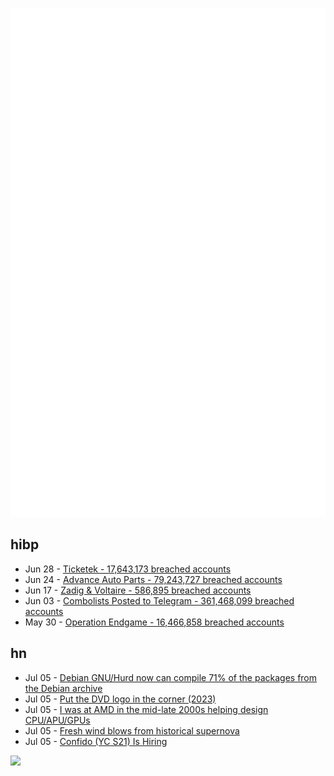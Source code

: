 ![Metrics](https://raw.githubusercontent.com/phixion/phixion/master/metrics.svg)

## hibp

<!--
for https://github.com/phixion/phixion/blob/main/.github/workflows/feeds.yml
-->
<!--START_SECTION:haveibeenpwnd-->
- Jun 28 - [Ticketek - 17,643,173 breached accounts](https://haveibeenpwned.com/PwnedWebsites#Ticketek)
- Jun 24 - [Advance Auto Parts - 79,243,727 breached accounts](https://haveibeenpwned.com/PwnedWebsites#AdvanceAutoParts)
- Jun 17 - [Zadig & Voltaire - 586,895 breached accounts](https://haveibeenpwned.com/PwnedWebsites#ZadigVoltaire)
- Jun 03 - [Combolists Posted to Telegram - 361,468,099 breached accounts](https://haveibeenpwned.com/PwnedWebsites#TelegramCombolists)
- May 30 - [Operation Endgame - 16,466,858 breached accounts](https://haveibeenpwned.com/PwnedWebsites#OperationEndgame)
<!--END_SECTION:haveibeenpwnd-->

## hn

<!--
for https://github.com/phixion/phixion/blob/main/.github/workflows/feeds.yml
-->
<!--START_SECTION:hn-->
- Jul 05 - [Debian GNU/Hurd now can compile 71% of the packages from the Debian archive](https://www.gnu.org/software/hurd/news/2024-q2.html)
- Jul 05 - [Put the DVD logo in the corner (2023)](https://eieio.games/game-diary/game-6-get-the-dvd-logo-into-the-corner/)
- Jul 05 - [I was at AMD in the mid-late 2000s helping design CPU/APU/GPUs](https://twitter.com/mohapatrahemant/status/1809135345683841050)
- Jul 05 - [Fresh wind blows from historical supernova](https://www.u-tokyo.ac.jp/focus/en/press/z0508_00361.html)
- Jul 05 - [Confido (YC S21) Is Hiring](https://www.ycombinator.com/companies/confido/jobs/xyw5xRU-full-stack-engineer)
<!--END_SECTION:hn-->

<!--
for https://yhype.me
-->
![](https://hit.yhype.me/github/profile?user_id=13013670)
